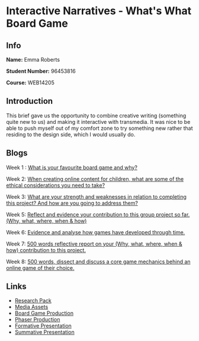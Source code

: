 # Interactive Narratives - What's What Board Game

## Info

**Name:** Emma Roberts

**Student Number:** 96453816

**Course:** WEB14205

## Introduction
This brief gave us the opportunity to combine creative writing (something quite new to us) and making it interactive with transmedia. It was nice to be able to push myself out of my comfort zone to try something new rather that residing to the design side, which I would usually do.

## Blogs

Week 1 : [What is your favourite board game and why?]()

Week 2: [When creating online content for children, what are some of the ethical considerations you need to take?]()

Week 3: [What are your strength and weaknesses in relation to completing this project? And how are you going to address them?]()

Week 5: [Reflect and evidence your contribution to this group project so far. (Why, what, where, when & how)]()

Week 6: [Evidence and analyse how games have developed through time.]()

Week 7: [500 words reflective report on your (Why, what, where, when & how) contribution to this project.]()

Week 8: [500 words, dissect and discuss a core game mechanics behind an online game of their choice.]()


## Links

* [Research Pack]()
* [Media Assets]()
* [Board Game Production]()
* [Phaser Production](https://eroberts28.github.io/whatswhatgame/)
* [Formative Presentation]()
* [Summative Presentation]()




